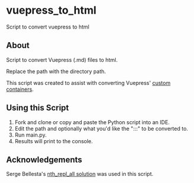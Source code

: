 # vuepress_to_html
Script to convert vuepress to html

## About 

Script to convert Vuepress (.md) files to html. 

Replace the path with the directory path. 

This script was created to assist with converting Vuepress' [custom containers](https://v1.vuepress.vuejs.org/guide/markdown.html#custom-containers). 

## Using this Script 

1. Fork and clone or copy and paste the Python script into an IDE. 
2. Edit the path and optionally what you'd like the ":::" to be converted to. 
3. Run main.py. 
4. Results will print to the console. 

## Acknowledgements 

Serge Bellesta's [nth_repl_all solution](https://stackoverflow.com/questions/46705546/python-replace-every-nth-occurrence-of-string) was used in this script. 
